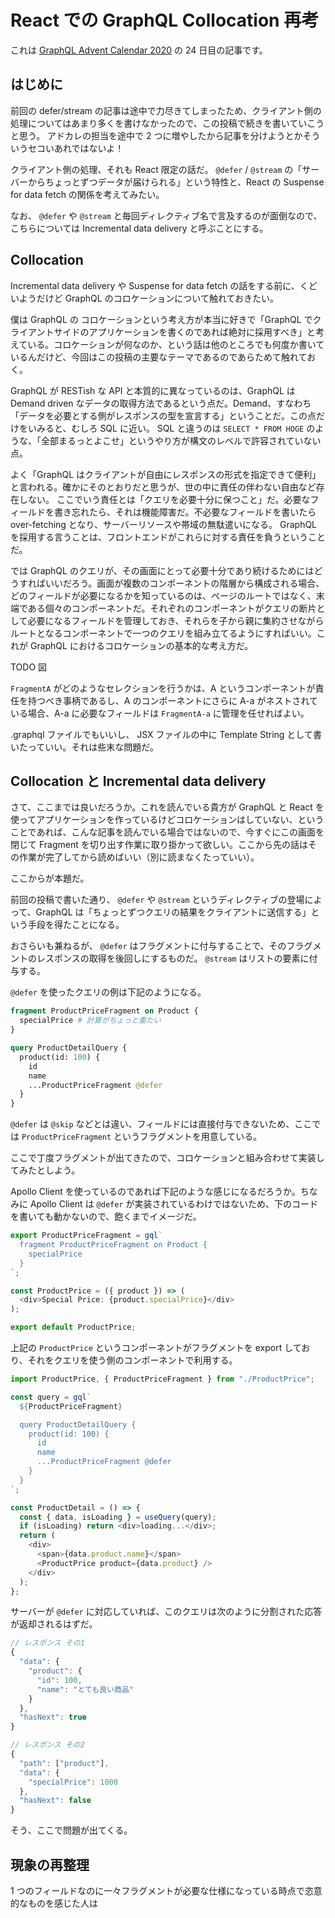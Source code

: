 # React での GraphQL Collocation 再考

これは [GraphQL Advent Calendar 2020](https://qiita.com/advent-calendar/2020/graphql) の 24 日目の記事です。

## はじめに

前回の defer/stream の記事は途中で力尽きてしまったため、クライアント側の処理についてはあまり多くを書けなかったので、この投稿で続きを書いていこうと思う。
アドカレの担当を途中で 2 つに増やしたから記事を分けようとかそういうセコいあれではないよ！

クライアント側の処理、それも React 限定の話だ。 `@defer` / `@stream` の「サーバーからちょっとずつデータが届けられる」という特性と、React の Suspense for data fetch の関係を考えてみたい。

なお、 `@defer` や `@stream` と毎回ディレクティブ名で言及するのが面倒なので、こちらについては Incremental data delivery と呼ぶことにする。

## Collocation

Incremental data delivery や Suspense for data fetch の話をする前に、くどいようだけど GraphQL のコロケーションについて触れておきたい。

僕は GraphQL の コロケーションという考え方が本当に好きで「GraphQL でクライアントサイドのアプリケーションを書くのであれば絶対に採用すべき」と考えている。コロケーションが何なのか、という話は他のところでも何度か書いているんだけど、今回はこの投稿の主要なテーマであるのであらためて触れておく。

GraphQL が RESTish な API と本質的に異なっているのは、GraphQL は Demand driven なデータの取得方法であるという点だ。Demand、すなわち「データを必要とする側がレスポンスの型を宣言する」ということだ。この点だけをいみると、むしろ SQL に近い。 SQL と違うのは `SELECT * FROM HOGE` のような、「全部まるっとよこせ」というやり方が構文のレベルで許容されていない点。

よく「GraphQL はクライアントが自由にレスポンスの形式を指定できて便利」と言われる。確かにそのとおりだと思うが、世の中に責任の伴わない自由など存在しない。
ここでいう責任とは「クエリを必要十分に保つこと」だ。必要なフィールドを書き忘れたら、それは機能障害だ。不必要なフィールドを書いたら over-fetching となり、サーバーリソースや帯域の無駄遣いになる。
GraphQL を採用する言うことは、フロントエンドがこれらに対する責任を負うということだ。

では GraphQL のクエリが、その画面にとって必要十分であり続けるためにはどうすればいいだろう。画面が複数のコンポーネントの階層から構成される場合、どのフィールドが必要になるかを知っているのは、ページのルートではなく、末端である個々のコンポーネントだ。それぞれのコンポーネントがクエリの断片として必要になるフィールドを管理しておき、それらを子から親に集約させながらルートとなるコンポーネントで一つのクエリを組み立てるようにすればいい。これが GraphQL におけるコロケーションの基本的な考え方だ。

TODO 図

`FragmentA` がどのようなセレクションを行うかは、A というコンポーネントが責任を持つべき事柄であるし、A のコンポーネントにさらに A-a がネストされている場合、A-a に必要なフィールドは `FragmentA-a` に管理を任せればよい。

.graphql ファイルでもいいし、 JSX ファイルの中に Template String として書いたっていい。それは些末な問題だ。

## Collocation と Incremental data delivery

さて、ここまでは良いだろうか。これを読んでいる貴方が GraphQL と React を使ってアプリケーションを作っているけどコロケーションはしていない、ということであれば、こんな記事を読んでいる場合ではないので、今すぐにこの画面を閉じて Fragment を切り出す作業に取り掛かって欲しい。ここから先の話はその作業が完了してから読めばいい（別に読まなくたっていい）。

ここからが本題だ。

前回の投稿で書いた通り、 `@defer` や `@stream` というディレクティブの登場によって、GraphQL は「ちょっとずつクエリの結果をクライアントに送信する」という手段を得たことになる。

おさらいも兼ねるが、 `@defer` はフラグメントに付与することで、そのフラグメントのレスポンスの取得を後回しにするものだ。 `@stream` はリストの要素に付与する。

`@defer` を使ったクエリの例は下記のようになる。

```graphql
fragment ProductPriceFragment on Product {
  specialPrice # 計算がちょっと重たい
}

query ProductDetailQuery {
  product(id: 100) {
    id
    name
    ...ProductPriceFragment @defer
  }
}
```

`@defer` は `@skip` などとは違い、フィールドには直接付与できないため、ここでは `ProductPriceFragment` というフラグメントを用意している。

ここで丁度フラグメントが出てきたので、コロケーションと組み合わせて実装してみたとしよう。

Apollo Client を使っているのであれば下記のような感じになるだろうか。ちなみに Apollo Client は `@defer` が実装されているわけではないため、下のコードを書いても動かないので、飽くまでイメージだ。

```js
export ProductPriceFragment = gql`
  fragment ProductPriceFragment on Product {
    specialPrice
  }
`;

const ProductPrice = ({ product }) => (
  <div>Special Price: {product.specialPrice}</div>
);

export default ProductPrice;
```

上記の `ProductPrice` というコンポーネントがフラグメントを export しており、それをクエリを使う側のコンポーネントで利用する。

```js
import ProductPrice, { ProductPriceFragment } from "./ProductPrice";

const query = gql`
  ${ProductPriceFragment}

  query ProductDetailQuery {
    product(id: 100) {
      id
      name
      ...ProductPriceFragment @defer
    }
  }
`;

const ProductDetail = () => {
  const { data, isLoading } = useQuery(query);
  if (isLoading) return <div>loading...</div>;
  return (
    <div>
      <span>{data.product.name}</span>
      <ProductPrice product={data.product} />
    </div>
  );
};
```

サーバーが `@defer` に対応していれば、このクエリは次のように分割された応答が返却されるはずだ。

```js
// レスポンス その1
{
  "data": {
    "product": {
      "id": 100,
      "name": "とても良い商品"
    }
  },
  "hasNext": true
}

// レスポンス その2
{
  "path": ["product"],
  "data": {
    "specialPrice": 1000
  },
  "hasNext": false
}
```

そう、ここで問題が出てくる。

## 現象の再整理

1 つのフィールドなのに一々フラグメントが必要な仕様になっている時点で恣意的なものを感じた人は
